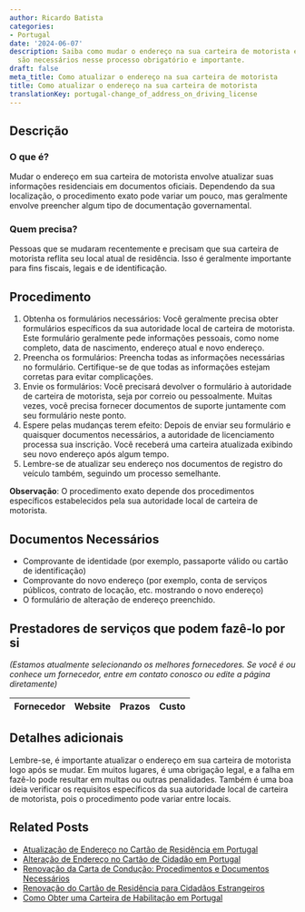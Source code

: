 ```yaml
---
author: Ricardo Batista
categories:
- Portugal
date: '2024-06-07'
description: Saiba como mudar o endereço na sua carteira de motorista e quais documentos
  são necessários nesse processo obrigatório e importante.
draft: false
meta_title: Como atualizar o endereço na sua carteira de motorista
title: Como atualizar o endereço na sua carteira de motorista
translationKey: portugal-change_of_address_on_driving_license
---
```



## Descrição
### O que é?
Mudar o endereço em sua carteira de motorista envolve atualizar suas informações residenciais em documentos oficiais. Dependendo da sua localização, o procedimento exato pode variar um pouco, mas geralmente envolve preencher algum tipo de documentação governamental.

### Quem precisa?
Pessoas que se mudaram recentemente e precisam que sua carteira de motorista reflita seu local atual de residência. Isso é geralmente importante para fins fiscais, legais e de identificação.

## Procedimento
1. Obtenha os formulários necessários: Você geralmente precisa obter formulários específicos da sua autoridade local de carteira de motorista. Este formulário geralmente pede informações pessoais, como nome completo, data de nascimento, endereço atual e novo endereço.
2. Preencha os formulários: Preencha todas as informações necessárias no formulário. Certifique-se de que todas as informações estejam corretas para evitar complicações.
3. Envie os formulários: Você precisará devolver o formulário à autoridade de carteira de motorista, seja por correio ou pessoalmente. Muitas vezes, você precisa fornecer documentos de suporte juntamente com seu formulário neste ponto.
4. Espere pelas mudanças terem efeito: Depois de enviar seu formulário e quaisquer documentos necessários, a autoridade de licenciamento processa sua inscrição. Você receberá uma carteira atualizada exibindo seu novo endereço após algum tempo.
5. Lembre-se de atualizar seu endereço nos documentos de registro do veículo também, seguindo um processo semelhante.

**Observação**: O procedimento exato depende dos procedimentos específicos estabelecidos pela sua autoridade local de carteira de motorista.

## Documentos Necessários
- Comprovante de identidade (por exemplo, passaporte válido ou cartão de identificação)
- Comprovante do novo endereço (por exemplo, conta de serviços públicos, contrato de locação, etc. mostrando o novo endereço)
- O formulário de alteração de endereço preenchido.

## Prestadores de serviços que podem fazê-lo por si
_(Estamos atualmente selecionando os melhores fornecedores. Se você é ou conhece um fornecedor, entre em contato conosco ou edite a página diretamente)_

| Fornecedor      |     Website     |     Prazos       |       Custo      |
| :-------------: | :-------------: |  :-------------: | :-------------: |

## Detalhes adicionais
Lembre-se, é importante atualizar o endereço em sua carteira de motorista logo após se mudar. Em muitos lugares, é uma obrigação legal, e a falha em fazê-lo pode resultar em multas ou outras penalidades. Também é uma boa ideia verificar os requisitos específicos da sua autoridade local de carteira de motorista, pois o procedimento pode variar entre locais.


## Related Posts

- [Atualização de Endereço no Cartão de Residência em Portugal](https://tramitit.com/pt/guides/portugal/alteracao_de_morada_do_titulo_de_residencia/)
- [Alteração de Endereço no Cartão de Cidadão em Portugal](https://tramitit.com/pt/guides/portugal/alteracao_de_morada_no_cartao_de_cidadao/)
- [Renovação da Carta de Condução: Procedimentos e Documentos Necessários](https://tramitit.com/pt/guides/portugal/renovacao_de_carta_de_conducao/)
- [Renovação do Cartão de Residência para Cidadãos Estrangeiros](https://tramitit.com/pt/guides/portugal/renovacao_de_cartao_de_residente_para_cidadaos_estrangeiros/)
- [Como Obter uma Carteira de Habilitação em Portugal](https://tramitit.com/pt/guides/portugal/pedido_de_carta_de_conducao/)